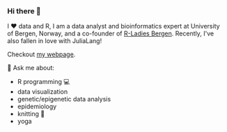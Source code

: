 ### Hi there 👋

I :heart: data and R, I am a data analyst and bioinformatics expert at University of Bergen, Norway, and a co-founder of [R-Ladies Bergen](https://www.meetup.com/rladies-bergen/).
Recently, I've also fallen in love with JuliaLang!

Checkout [my webpage](https://jrom.bitbucket.io/homepage/).

💬 Ask me about:

- R programming :computer:
- data visualization
- genetic/epigenetic data analysis
- epidemiology
- knitting :yarn:
- yoga


<!--
**jromanowska/jromanowska** is a ✨ _special_ ✨ repository because its `README.md` (this file) appears on your GitHub profile.

Here are some ideas to get you started:

- 🔭 I’m currently working on ...
- 🌱 I’m currently learning ...
- 👯 I’m looking to collaborate on ...
- 🤔 I’m looking for help with ...
- 💬 Ask me about ...
- 📫 How to reach me: ...
- 😄 Pronouns: ...
- ⚡ Fun fact: ...
-->
